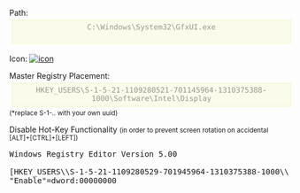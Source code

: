 <style type="text/css">
.texter {
background: none rgba(243,243,193,.3);
border: 1px solid rgba(243,243,193,.5);
border-radius: 0px;
color: rgba(0,0,0,.4);
display: inline;
margin: 5px 5px 5px 5px;
outline: 1px solid rgba(243,243,193,.5);
overflow-x:hidden;
overflow-y:auto;
padding: 5px;
resize: none;
resize:none;
text-align: center;
text-rendering: geometricPrecision;
vertical-align: middle;
width: 100%;
}
</style>

Path: <textarea class="texter">C:\\Windows\\System32\\GfxUI.exe</textarea> <br/>

Icon: <a href="https://icompile.eladkarako.com/_uploads/2014/11/gfxui.ico"><img src="https://icompile.eladkarako.com/_uploads/2014/11/gfxui.ico" alt="icon" class="alignnone size-full wp-image-2103" /></a> <br/>

Master Registry Placement: <textarea class="texter">HKEY_USERS\\S-1-5-21-1109280521-701145964-1310375388-1000\\Software\\Intel\\Display</textarea> <small>(*replace S-1-.. with your own uuid)</small> <br/>

Disable Hot-Key Functionality <small>(in order to prevent screen rotation on accidental [ALT]+[CTRL]+[LEFT])</small>
<pre>
Windows Registry Editor Version 5.00

[HKEY_USERS\\S-1-5-21-1109280529-701945964-1310375388-1000\\Software\\Intel\\Display\\igfxcui\\HotKeys]
"Enable"=dword:00000000
</pre>